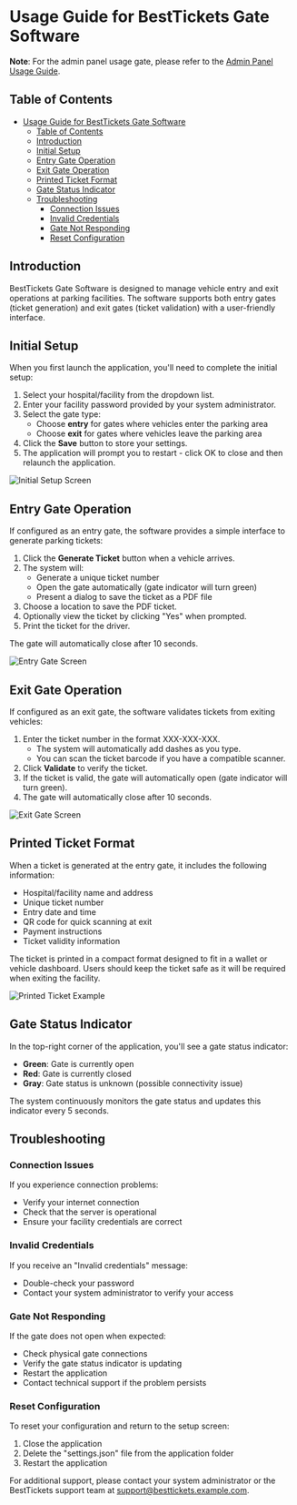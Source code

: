 # Usage Guide for BestTickets Gate Software

**Note**: For the admin panel usage gate, please refer to the [Admin Panel Usage Guide]("./admin%20panel%20usage%20guide.md").

## Table of Contents
- [Usage Guide for BestTickets Gate Software](#usage-guide-for-besttickets-gate-software)
  - [Table of Contents](#table-of-contents)
  - [Introduction](#introduction)
  - [Initial Setup](#initial-setup)
  - [Entry Gate Operation](#entry-gate-operation)
  - [Exit Gate Operation](#exit-gate-operation)
  - [Printed Ticket Format](#printed-ticket-format)
  - [Gate Status Indicator](#gate-status-indicator)
  - [Troubleshooting](#troubleshooting)
    - [Connection Issues](#connection-issues)
    - [Invalid Credentials](#invalid-credentials)
    - [Gate Not Responding](#gate-not-responding)
    - [Reset Configuration](#reset-configuration)

## Introduction
BestTickets Gate Software is designed to manage vehicle entry and exit operations at parking facilities. The software supports both entry gates (ticket generation) and exit gates (ticket validation) with a user-friendly interface.

## Initial Setup
When you first launch the application, you'll need to complete the initial setup:

1. Select your hospital/facility from the dropdown list.
2. Enter your facility password provided by your system administrator.
3. Select the gate type:
   - Choose **entry** for gates where vehicles enter the parking area
   - Choose **exit** for gates where vehicles leave the parking area
4. Click the **Save** button to store your settings.
5. The application will prompt you to restart - click OK to close and then relaunch the application.

![Initial Setup Screen](./images/initial-setup.png)

## Entry Gate Operation
If configured as an entry gate, the software provides a simple interface to generate parking tickets:

1. Click the **Generate Ticket** button when a vehicle arrives.
2. The system will:
   - Generate a unique ticket number
   - Open the gate automatically (gate indicator will turn green)
   - Present a dialog to save the ticket as a PDF file
3. Choose a location to save the PDF ticket.
4. Optionally view the ticket by clicking "Yes" when prompted.
5. Print the ticket for the driver.

The gate will automatically close after 10 seconds.

![Entry Gate Screen](./images/entry-gate.png)

## Exit Gate Operation
If configured as an exit gate, the software validates tickets from exiting vehicles:

1. Enter the ticket number in the format XXX-XXX-XXX.
   - The system will automatically add dashes as you type.
   - You can scan the ticket barcode if you have a compatible scanner.
2. Click **Validate** to verify the ticket.
3. If the ticket is valid, the gate will automatically open (gate indicator will turn green).
4. The gate will automatically close after 10 seconds.

![Exit Gate Screen](./images/exit-gate.png)

## Printed Ticket Format
When a ticket is generated at the entry gate, it includes the following information:

- Hospital/facility name and address
- Unique ticket number
- Entry date and time
- QR code for quick scanning at exit
- Payment instructions
- Ticket validity information

The ticket is printed in a compact format designed to fit in a wallet or vehicle dashboard. Users should keep the ticket safe as it will be required when exiting the facility.

![Printed Ticket Example](./images/printed-ticket.jpg)

## Gate Status Indicator
In the top-right corner of the application, you'll see a gate status indicator:

- **Green**: Gate is currently open
- **Red**: Gate is currently closed
- **Gray**: Gate status is unknown (possible connectivity issue)

The system continuously monitors the gate status and updates this indicator every 5 seconds.

## Troubleshooting

### Connection Issues
If you experience connection problems:
- Verify your internet connection
- Check that the server is operational
- Ensure your facility credentials are correct

### Invalid Credentials
If you receive an "Invalid credentials" message:
- Double-check your password
- Contact your system administrator to verify your access

### Gate Not Responding
If the gate does not open when expected:
- Check physical gate connections
- Verify the gate status indicator is updating
- Restart the application
- Contact technical support if the problem persists

### Reset Configuration
To reset your configuration and return to the setup screen:
1. Close the application
2. Delete the "settings.json" file from the application folder
3. Restart the application

For additional support, please contact your system administrator or the BestTickets support team at support@besttickets.example.com.